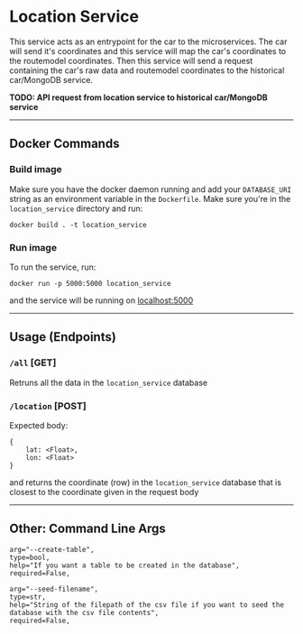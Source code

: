 # Location Service

This service acts as an entrypoint for the car to the microservices. The car will send it's coordinates and this service will map the car's coordinates to the routemodel coordinates. Then this service will send a request containing the car's raw data and routemodel coordinates to the historical car/MongoDB service.

**TODO: API request from location service to historical car/MongoDB service**

---

## Docker Commands

### Build image

Make sure you have the docker daemon running and add your `DATABASE_URI` string as an environment variable in the `Dockerfile`. Make sure you're in the `location_service` directory and run:

```
docker build . -t location_service
```

### Run image

To run the service, run:

```
docker run -p 5000:5000 location_service
```

and the service will be running on [localhost:5000](http://localhost:5000/)

---

## Usage (Endpoints)

### `/all` [GET]

Retruns all the data in the `location_service` database

### `/location` [POST]

Expected body:

```
{
    lat: <Float>,
    lon: <Float>
}
```

and returns the coordinate (row) in the `location_service` database that is closest to the coordinate given in the request body

---

## Other: Command Line Args

```
arg="--create-table",
type=bool,
help="If you want a table to be created in the database",
required=False,

arg="--seed-filename",
type=str,
help="String of the filepath of the csv file if you want to seed the database with the csv file contents",
required=False,
```
